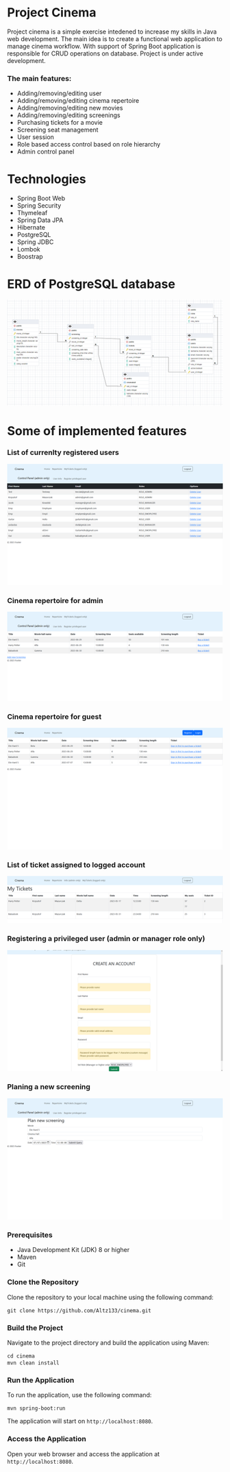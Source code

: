 # Project Cinema

Project cinema is a simple exercise intedened to increase my skills in Java web development. The main idea is to create a functional web application to manage cinema workflow. With support of Spring Boot application is responsible for CRUD operations on database. Project is under active development.

### The main features:

* Adding/removing/editing user 
* Adding/removing/editing cinema repertoire
* Adding/removing/editing new movies
* Adding/removing/editing screenings
* Purchasing tickets for a movie 
* Screening seat management
* User session
* Role based access control based on role hierarchy
* Admin control panel

# Technologies

* Spring Boot Web
* Spring Security
* Thymeleaf
* Spring Data JPA
* Hibernate
* PostgreSQL
* Spring JDBC
* Lombok
* Boostrap

# ERD of PostgreSQL database

![ERD](/src/main/resources/readme/erd2.png)

# Some of implemented features

 ### List of currenlty registered users
![users](/src/main/resources/readme/listOfUsers.png)

 ### Cinema repertoire for admin
![repertoire](/src/main/resources/readme/repertoire.png)

  ### Cinema repertoire for guest
![repertoireA](/src/main/resources/readme/repertoireAnonymous.png)
 
 ### List of ticket assigned to logged account
![tickets](/src/main/resources/readme/MyTickets.png)

### Registering a privileged user (admin or manager role only)
![regPri](/src/main/resources/readme/registerprivileged.png)

### Planing a new screening 
![newScreening](/src/main/resources/readme/NewScreening.png)
 
 ### Prerequisites

- Java Development Kit (JDK) 8 or higher
- Maven
- Git

### Clone the Repository

Clone the repository to your local machine using the following command:
```
git clone https://github.com/Altz133/cinema.git
```
### Build the Project

Navigate to the project directory and build the application using Maven:
```
cd cinema
mvn clean install
```

### Run the Application

To run the application, use the following command:
```
mvn spring-boot:run
```

The application will start on `http://localhost:8080`.

### Access the Application

Open your web browser and access the application at `http://localhost:8080`.

